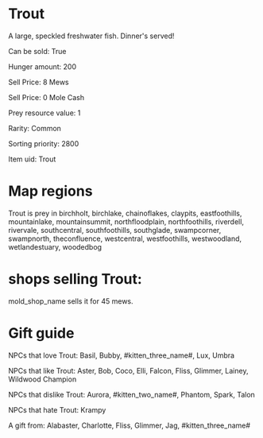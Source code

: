 # Trout

A large, speckled freshwater fish. Dinner's served!

Can be sold: True

Hunger amount: 200

Sell Price: 8 Mews

Sell Price: 0 Mole Cash

Prey resource value: 1

Rarity: Common

Sorting priority: 2800

Item uid: Trout

# Map regions

Trout is prey in birchholt, birchlake, chainoflakes, claypits, eastfoothills, mountainlake, mountainsummit, northfloodplain, northfoothills, riverdell, rivervale, southcentral, southfoothills, southglade, swampcorner, swampnorth, theconfluence, westcentral, westfoothills, westwoodland, wetlandestuary, woodedbog

# shops selling Trout:

mold_shop_name sells it for 45 mews.

# Gift guide

NPCs that love Trout: Basil, Bubby, #kitten_three_name#, Lux, Umbra

NPCs that like Trout: Aster, Bob, Coco, Elli, Falcon, Fliss, Glimmer, Lainey, Wildwood Champion

NPCs that dislike Trout: Aurora, #kitten_two_name#, Phantom, Spark, Talon

NPCs that hate Trout: Krampy

A gift from: Alabaster, Charlotte, Fliss, Glimmer, Jag, #kitten_three_name#